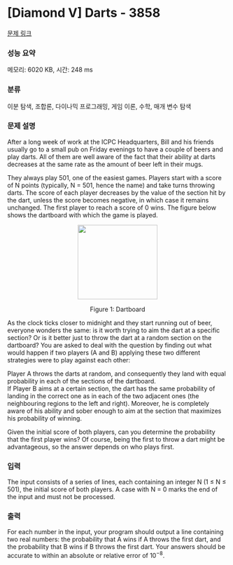 # [Diamond V] Darts - 3858 

[문제 링크](https://www.acmicpc.net/problem/3858) 

### 성능 요약

메모리: 6020 KB, 시간: 248 ms

### 분류

이분 탐색, 조합론, 다이나믹 프로그래밍, 게임 이론, 수학, 매개 변수 탐색

### 문제 설명

<p>After a long week of work at the ICPC Headquarters, Bill and his friends usually go to a small pub on Friday evenings to have a couple of beers and play darts. All of them are well aware of the fact that their ability at darts decreases at the same rate as the amount of beer left in their mugs.</p>

<p>They always play 501, one of the easiest games. Players start with a score of N points (typically, N = 501, hence the name) and take turns throwing darts. The score of each player decreases by the value of the section hit by the dart, unless the score becomes negative, in which case it remains unchanged. The first player to reach a score of 0 wins. The figure below shows the dartboard with which the game is played.</p>

<p style="text-align: center;"><img alt="" src="https://www.acmicpc.net/upload/images2/dart.png" style="height:170px; width:182px"></p>

<p style="text-align: center;">Figure 1: Dartboard</p>

<p>As the clock ticks closer to midnight and they start running out of beer, everyone wonders the same: is it worth trying to aim the dart at a specific section? Or is it better just to throw the dart at a random section on the dartboard? You are asked to deal with the question by finding out what would happen if two players (A and B) applying these two different strategies were to play against each other:</p>

<p>Player A throws the darts at random, and consequently they land with equal probability in each of the sections of the dartboard.<br>
If Player B aims at a certain section, the dart has the same probability of landing in the correct one as in each of the two adjacent ones (the neighbouring regions to the left and right). Moreover, he is completely aware of his ability and sober enough to aim at the section that maximizes his probability of winning.</p>

<p>Given the initial score of both players, can you determine the probability that the first player wins? Of course, being the first to throw a dart might be advantageous, so the answer depends on who plays first.</p>

### 입력 

 <p>The input consists of a series of lines, each containing an integer N (1 ≤ N ≤ 501), the initial score of both players. A case with N = 0 marks the end of the input and must not be processed.</p>

### 출력 

 <p>For each number in the input, your program should output a line containing two real numbers: the probability that A wins if A throws the first dart, and the probability that B wins if B throws the first dart. Your answers should be accurate to within an absolute or relative error of 10<sup>−8</sup>.</p>

